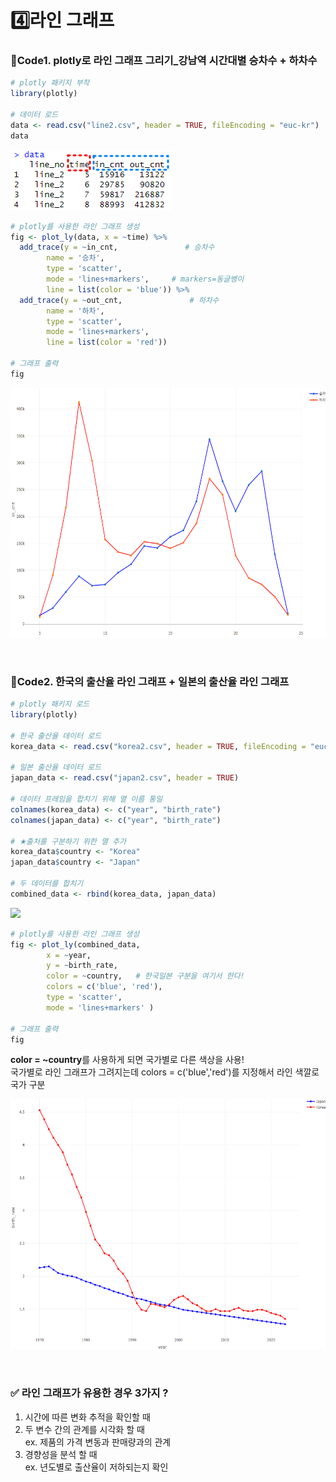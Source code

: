 # 4️⃣라인 그래프 
### 📍Code1. plotly로 라인 그래프 그리기_강남역 시간대별 승차수 + 하차수 
```r
# plotly 패키지 부착
library(plotly)

# 데이터 로드
data <- read.csv("line2.csv", header = TRUE, fileEncoding = "euc-kr")
data
```
<img src="https://github.com/goguma999/R__/blob/main/_4-1.png">

```r
# plotly를 사용한 라인 그래프 생성 
fig <- plot_ly(data, x = ~time) %>%
  add_trace(y = ~in_cnt,               # 승차수
	    name = '승차',
 	    type = 'scatter', 
	    mode = 'lines+markers',     # markers=동글뱅이
	    line = list(color = 'blue')) %>%
  add_trace(y = ~out_cnt,               # 하차수
	    name = '하차',
 	    type = 'scatter', 
	    mode = 'lines+markers',     
	    line = list(color = 'red'))

# 그래프 출력
fig
```
<img src="https://github.com/goguma999/R__/blob/main/_4-2.png" width=600 height=400>


&nbsp;


### 📍Code2. 한국의 출산율 라인 그래프 + 일본의 출산율 라인 그래프
```r
# plotly 패키지 로드
library(plotly)

# 한국 출산율 데이터 로드
korea_data <- read.csv("korea2.csv", header = TRUE, fileEncoding = "euc-kr")

# 일본 출산율 데이터 로드
japan_data <- read.csv("japan2.csv", header = TRUE)

# 데이터 프레임을 합치기 위해 열 이름 통일
colnames(korea_data) <- c("year", "birth_rate")
colnames(japan_data) <- c("year", "birth_rate")

# ★출처를 구분하기 위한 열 추가
korea_data$country <- "Korea"
japan_data$country <- "Japan"

# 두 데이터를 합치기
combined_data <- rbind(korea_data, japan_data)
```
<img src="https://github.com/goguma999/R__/blob/main/_4-3.png">

```r
# plotly를 사용한 라인 그래프 생성
fig <- plot_ly(combined_data,
		x = ~year,
		y = ~birth_rate, 
		color = ~country,   # 한국일본 구분을 여기서 한다! 
		colors = c('blue', 'red'),
		type = 'scatter',
		mode = 'lines+markers' )

# 그래프 출력
fig
```
**color = ~country**를 사용하게 되면 국가별로 다른 색상을 사용!  
국가별로 라인 그래프가 그려지는데 colors = c('blue','red')를 지정해서 라인 색깔로 국가 구분    

<img src="https://github.com/goguma999/R__/blob/main/_4-4.png" width=600 height=400>

&nbsp;


### ✅ 라인 그래프가 유용한 경우 3가지 ?   

1. 시간에 따른 변화 추적을 확인할 때     
2. 두 변수 간의 관계를 시각화 할 때  
    ex. 제품의 가격 변동과 판매량과의 관계  
3. 경향성을 분석 할 때   
    ex. 년도별로 출산율이 저하되는지 확인 
